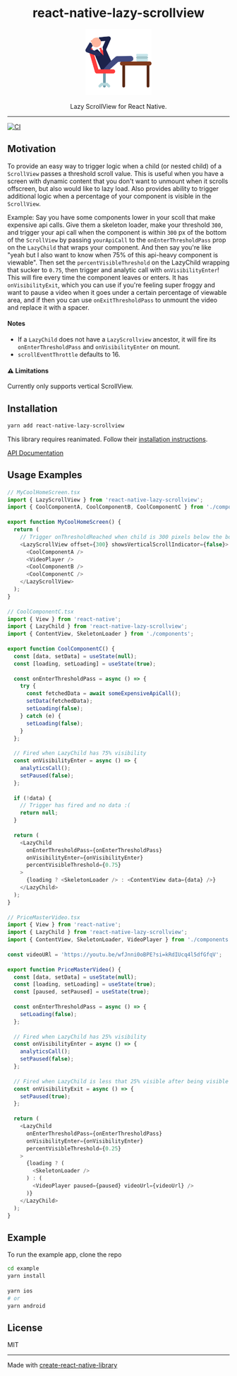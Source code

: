 <div align="center">
  <h1>react-native-lazy-scrollview</h1>
  <a href="https://www.youtube.com/watch?v=3jqTqrGtGjg">
    <img alt="lazy man" width=150 src="lazy.svg">
  </a>
  <p>Lazy ScrollView for React Native.</p>
</div>
<hr />

[![CI](https://github.com/johnhaup/react-native-lazy-scrollview/actions/workflows/ci.yml/badge.svg)](https://github.com/johnhaup/react-native-lazy-scrollview/actions/workflows/ci.yml)

## Motivation

To provide an easy way to trigger logic when a child (or nested child) of a `ScrollView` passes a threshold scroll value. This is useful when you have a screen with dynamic content that you don't want to unmount when it scrolls offscreen, but also would like to lazy load. Also provides ability to trigger additional logic when a percentage of your component is visible in the `ScrollView`.

Example: Say you have some components lower in your scoll that make expensive api calls. Give them a skeleton loader, make your threshold `300`, and trigger your api call when the component is within `300` px of the bottom of the `ScrollView` by passing `yourApiCall` to the `onEnterThresholdPass` prop on the `LazyChild` that wraps your component. And then say you're like "yeah but I also want to know when 75% of this api-heavy component is viewable". Then set the `percentVisibleThreshold` on the LazyChild wrapping that sucker to `0.75`, then trigger and analytic call with `onVisibilityEnter`! This will fire every time the component leaves or enters. It has `onVisibilityExit`, which you can use if you're feeling super froggy and want to pause a video when it goes under a certain percentage of viewable area, and if then you can use `onExitThresholdPass` to unmount the video and replace it with a spacer.

#### Notes

- If a `LazyChild` does not have a `LazyScrollview` ancestor, it will fire its `onEnterThresholdPass` and `onVisibilityEnter` on mount.
- `scrollEventThrottle` defaults to 16.

#### ⚠️ Limitations

Currently only supports vertical ScrollView.

## Installation

```sh
yarn add react-native-lazy-scrollview
```

This library requires reanimated. Follow their [installation instructions](https://docs.swmansion.com/react-native-reanimated/docs/fundamentals/installation).

[API Documentation](https://johnhaup.github.io/react-native-lazy-scrollview/)

## Usage Examples

```js
// MyCoolHomeScreen.tsx
import { LazyScrollView } from 'react-native-lazy-scrollview';
import { CoolComponentA, CoolComponentB, CoolComponentC } from './components';

export function MyCoolHomeScreen() {
  return (
    // Trigger onThresholdReached when child is 300 pixels below the bottom
    <LazyScrollView offset={300} showsVerticalScrollIndicator={false}>
      <CoolComponentA />
      <VideoPlayer />
      <CoolComponentB />
      <CoolComponentC />
    </LazyScrollView>
  );
}

// CoolComponentC.tsx
import { View } from 'react-native';
import { LazyChild } from 'react-native-lazy-scrollview';
import { ContentView, SkeletonLoader } from './components';

export function CoolComponentC() {
  const [data, setData] = useState(null);
  const [loading, setLoading] = useState(true);

  const onEnterThresholdPass = async () => {
    try {
      const fetchedData = await someExpensiveApiCall();
      setData(fetchedData);
      setLoading(false);
    } catch (e) {
      setLoading(false);
    }
  };

  // Fired when LazyChild has 75% visibility
  const onVisibilityEnter = async () => {
    analyticsCall();
    setPaused(false);
  };

  if (!data) {
    // Trigger has fired and no data :(
    return null;
  }

  return (
    <LazyChild
      onEnterThresholdPass={onEnterThresholdPass}
      onVisibilityEnter={onVisibilityEnter}
      percentVisibleThreshold={0.75}
    >
      {loading ? <SkeletonLoader /> : <ContentView data={data} />}
    </LazyChild>
  );
}

// PriceMasterVideo.tsx
import { View } from 'react-native';
import { LazyChild } from 'react-native-lazy-scrollview';
import { ContentView, SkeletonLoader, VideoPlayer } from './components';

const videoURl = 'https://youtu.be/wfJnni0oBPE?si=kRdIUcq4l5dfGfqV';

export function PriceMasterVideo() {
  const [data, setData] = useState(null);
  const [loading, setLoading] = useState(true);
  const [paused, setPaused] = useState(true);

  const onEnterThresholdPass = async () => {
    setLoading(false);
  };

  // Fired when LazyChild has 25% visibility
  const onVisibilityEnter = async () => {
    analyticsCall();
    setPaused(false);
  };

  // Fired when LazyChild is less that 25% visible after being visible
  const onVisibilityExit = async () => {
    setPaused(true);
  };

  return (
    <LazyChild
      onEnterThresholdPass={onEnterThresholdPass}
      onVisibilityEnter={onVisibilityEnter}
      percentVisibleThreshold={0.25}
    >
      {loading ? (
        <SkeletonLoader />
      ) : (
        <VideoPlayer paused={paused} videoUrl={videoUrl} />
      )}
    </LazyChild>
  );
}
```

## Example

To run the example app, clone the repo

```bash
cd example
yarn install

yarn ios
# or
yarn android
```

## License

MIT

---

Made with [create-react-native-library](https://github.com/callstack/react-native-builder-bob)
